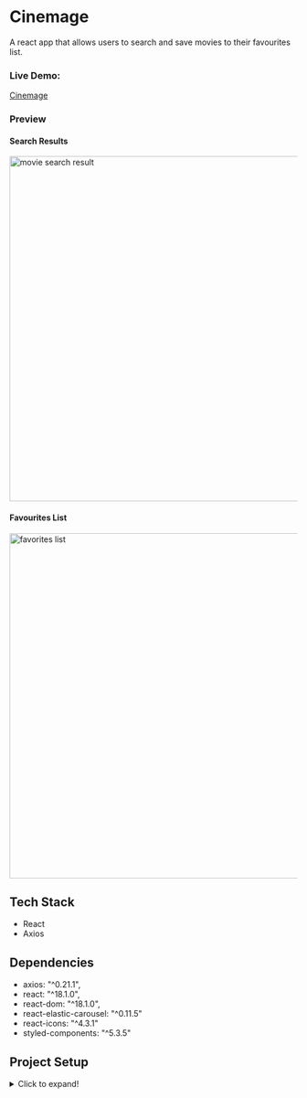 # Cinemage

A react app that allows users to search and save movies to their favourites list.


### Live Demo: 
[Cinemage](https://distracted-pare-332419.netlify.app/)

### Preview 

#### Search Results
<img width="604" alt="movie search result" src="https://user-images.githubusercontent.com/69181038/165974153-c424822a-c247-46b4-ab90-7918d28b1827.png">


#### Favourites List
<img width="604" alt="favorites list" src="https://user-images.githubusercontent.com/69181038/165975027-966b2bd3-a369-49ff-8adb-447d156bd189.png">


## Tech Stack

- React
- Axios


## Dependencies

- axios: "^0.21.1",
- react: "^18.1.0",
- react-dom: "^18.1.0",
- react-elastic-carousel: "^0.11.5"
- react-icons: "^4.3.1"
- styled-components: "^5.3.5"


## Project Setup
<details>
  <summary>Click to expand!</summary>


Install dependencies with `npm install`.

## Running Webpack Development Server

```sh
npm start
```


</details>



